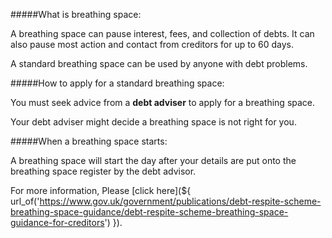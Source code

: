 #####What is breathing space:

A breathing space can pause interest, fees, and collection of debts. It can also pause most action and contact from creditors for up to 60 days. 

A standard breathing space can be used by anyone with debt problems.

#####How to apply for a standard breathing space:

You must seek advice from a **debt adviser** to apply for a breathing space. 

Your debt adviser might decide a breathing space is not right for you. 

#####When a breathing space starts:

A breathing space will start the day after your details are put onto the breathing space register by the debt advisor. 

For more information, Please [click here](${ url_of('https://www.gov.uk/government/publications/debt-respite-scheme-breathing-space-guidance/debt-respite-scheme-breathing-space-guidance-for-creditors') }).


